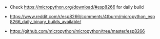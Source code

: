 - Check https://micropython.org/download/#esp8266 for daily build

- https://www.reddit.com/r/esp8266/comments/4tburm/micropython_esp8266_daily_binary_builds_available/

- https://github.com/micropython/micropython/tree/master/esp8266